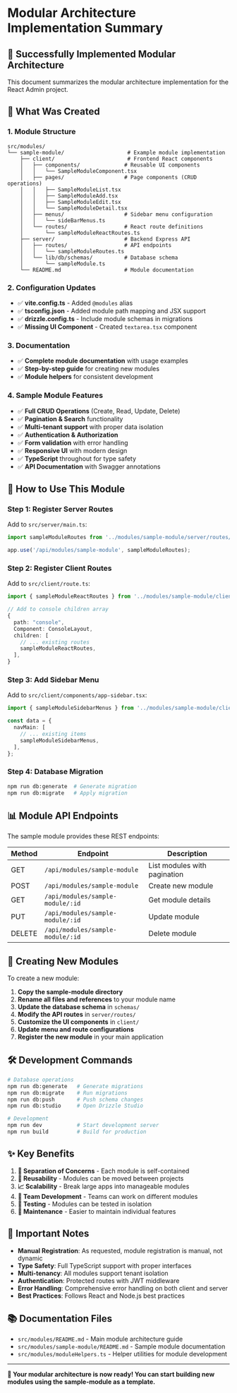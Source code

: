 # Modular Architecture Implementation Summary

## 🎉 **Successfully Implemented Modular Architecture**

This document summarizes the modular architecture implementation for the React Admin project.

## 📁 **What Was Created**

### **1. Module Structure**
```
src/modules/
└── sample-module/                    # Example module implementation
    ├── client/                       # Frontend React components
    │   ├── components/              # Reusable UI components
    │   │   └── SampleModuleComponent.tsx
    │   ├── pages/                   # Page components (CRUD operations)
    │   │   ├── SampleModuleList.tsx
    │   │   ├── SampleModuleAdd.tsx
    │   │   ├── SampleModuleEdit.tsx
    │   │   └── SampleModuleDetail.tsx
    │   ├── menus/                   # Sidebar menu configuration
    │   │   └── sideBarMenus.ts
    │   └── routes/                  # React route definitions
    │       └── sampleModuleReactRoutes.ts
    ├── server/                      # Backend Express API
    │   ├── routes/                  # API endpoints
    │   │   └── sampleModuleRoutes.ts
    │   └── lib/db/schemas/          # Database schema
    │       └── sampleModule.ts
    └── README.md                    # Module documentation
```

### **2. Configuration Updates**
- ✅ **vite.config.ts** - Added `@modules` alias
- ✅ **tsconfig.json** - Added module path mapping and JSX support
- ✅ **drizzle.config.ts** - Include module schemas in migrations
- ✅ **Missing UI Component** - Created `textarea.tsx` component

### **3. Documentation**
- ✅ **Complete module documentation** with usage examples
- ✅ **Step-by-step guide** for creating new modules
- ✅ **Module helpers** for consistent development

### **4. Sample Module Features**
- ✅ **Full CRUD Operations** (Create, Read, Update, Delete)
- ✅ **Pagination & Search** functionality
- ✅ **Multi-tenant support** with proper data isolation
- ✅ **Authentication & Authorization** 
- ✅ **Form validation** with error handling
- ✅ **Responsive UI** with modern design
- ✅ **TypeScript** throughout for type safety
- ✅ **API Documentation** with Swagger annotations

## 🚀 **How to Use This Module**

### **Step 1: Register Server Routes**
Add to `src/server/main.ts`:
```typescript
import sampleModuleRoutes from '../modules/sample-module/server/routes/sampleModuleRoutes';

app.use('/api/modules/sample-module', sampleModuleRoutes);
```

### **Step 2: Register Client Routes**
Add to `src/client/route.ts`:
```typescript
import { sampleModuleReactRoutes } from '../modules/sample-module/client/routes/sampleModuleReactRoutes';

// Add to console children array
{
  path: "console",
  Component: ConsoleLayout,
  children: [
    // ... existing routes
    sampleModuleReactRoutes,
  ],
}
```

### **Step 3: Add Sidebar Menu**
Add to `src/client/components/app-sidebar.tsx`:
```typescript
import { sampleModuleSidebarMenus } from '../modules/sample-module/client/menus/sideBarMenus';

const data = {
  navMain: [
    // ... existing items
    sampleModuleSidebarMenus,
  ],
};
```

### **Step 4: Database Migration**
```bash
npm run db:generate  # Generate migration
npm run db:migrate   # Apply migration
```

## 📊 **Module API Endpoints**

The sample module provides these REST endpoints:

| Method | Endpoint | Description |
|--------|----------|-------------|
| GET | `/api/modules/sample-module` | List modules with pagination |
| POST | `/api/modules/sample-module` | Create new module |
| GET | `/api/modules/sample-module/:id` | Get module details |
| PUT | `/api/modules/sample-module/:id` | Update module |
| DELETE | `/api/modules/sample-module/:id` | Delete module |

## 🎯 **Creating New Modules**

To create a new module:

1. **Copy the sample-module directory**
2. **Rename all files and references** to your module name
3. **Update the database schema** in `schemas/`
4. **Modify the API routes** in `server/routes/`
5. **Customize the UI components** in `client/`
6. **Update menu and route configurations**
7. **Register the new module** in your main application

## 🛠️ **Development Commands**

```bash
# Database operations
npm run db:generate   # Generate migrations
npm run db:migrate    # Run migrations
npm run db:push       # Push schema changes
npm run db:studio     # Open Drizzle Studio

# Development
npm run dev           # Start development server
npm run build         # Build for production
```

## ✨ **Key Benefits**

1. **🎯 Separation of Concerns** - Each module is self-contained
2. **🔄 Reusability** - Modules can be moved between projects
3. **📈 Scalability** - Break large apps into manageable modules
4. **👥 Team Development** - Teams can work on different modules
5. **🧪 Testing** - Modules can be tested in isolation
6. **🔧 Maintenance** - Easier to maintain individual features

## 🚨 **Important Notes**

- **Manual Registration**: As requested, module registration is manual, not dynamic
- **Type Safety**: Full TypeScript support with proper interfaces
- **Multi-tenancy**: All modules support tenant isolation
- **Authentication**: Protected routes with JWT middleware
- **Error Handling**: Comprehensive error handling on both client and server
- **Best Practices**: Follows React and Node.js best practices

## 📚 **Documentation Files**

- `src/modules/README.md` - Main module architecture guide
- `src/modules/sample-module/README.md` - Sample module documentation
- `src/modules/moduleHelpers.ts` - Helper utilities for module development

---

**🎉 Your modular architecture is now ready! You can start building new modules using the sample-module as a template.**
